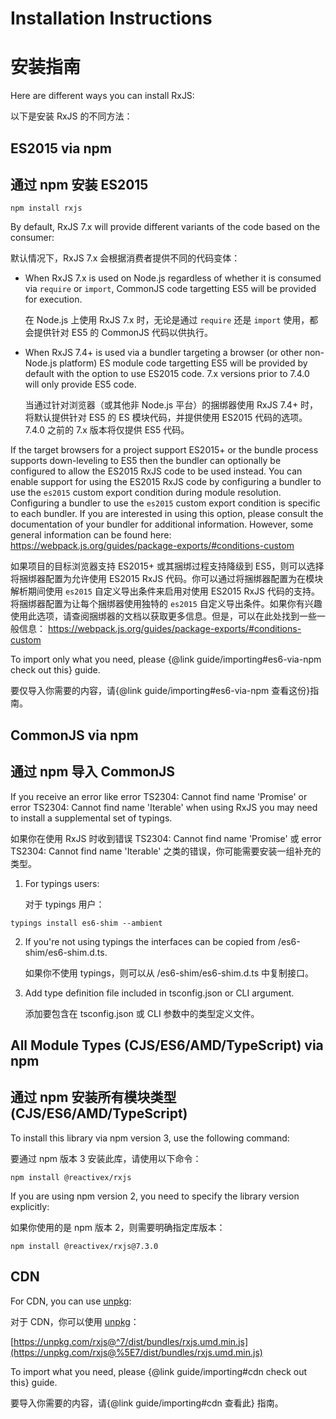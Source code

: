 # Installation Instructions

# 安装指南

Here are different ways you can install RxJS:

以下是安装 RxJS 的不同方法：

## ES2015 via npm

## 通过 npm 安装 ES2015

```shell
npm install rxjs
```

By default, RxJS 7.x will provide different variants of the code based on the consumer:

默认情况下，RxJS 7.x 会根据消费者提供不同的代码变体：

* When RxJS 7.x is used on Node.js regardless of whether it is consumed via `require` or `import`, CommonJS code targetting ES5 will be provided for execution.

  在 Node.js 上使用 RxJS 7.x 时，无论是通过 `require` 还是 `import` 使用，都会提供针对 ES5 的 CommonJS 代码以供执行。

* When RxJS 7.4+ is used via a bundler targeting a browser (or other non-Node.js platform) ES module code targetting ES5 will be provided by default with the option to use ES2015 code. 7.x versions prior to 7.4.0 will only provide ES5 code.

  当通过针对浏览器（或其他非 Node.js 平台）的捆绑器使用 RxJS 7.4+ 时，将默认提供针对 ES5 的 ES 模块代码，并提供使用 ES2015 代码的选项。7.4.0 之前的 7.x 版本将仅提供 ES5 代码。

If the target browsers for a project support ES2015+ or the bundle process supports down-leveling to ES5 then the bundler can optionally be configured to allow the ES2015 RxJS code to be used instead. You can enable support for using the ES2015 RxJS code by configuring a bundler to use the `es2015` custom export condition during module resolution. Configuring a bundler to use the `es2015` custom export condition is specific to each bundler. If you are interested in using this option, please consult the
documentation of your bundler for additional information. However, some general information can be found here: <https://webpack.js.org/guides/package-exports/#conditions-custom>

如果项目的目标浏览器支持 ES2015+ 或其捆绑过程支持降级到 ES5，则可以选择将捆绑器配置为允许使用 ES2015 RxJS 代码。你可以通过将捆绑器配置为在模块解析期间使用 `es2015` 自定义导出条件来启用对使用 ES2015 RxJS 代码的支持。将捆绑器配置为让每个捆绑器使用独特的 `es2015` 自定义导出条件。如果你有兴趣使用此选项，请查阅捆绑器的文档以获取更多信息。但是，可以在此处找到一些一般信息： <https://webpack.js.org/guides/package-exports/#conditions-custom>

To import only what you need, please {@link guide/importing#es6-via-npm check out this} guide.

要仅导入你需要的内容，请{@link guide/importing#es6-via-npm 查看这份}指南。

## CommonJS via npm

## 通过 npm 导入 CommonJS

If you receive an error like error TS2304: Cannot find name 'Promise' or error TS2304: Cannot find name
'Iterable' when using RxJS you may need to install a supplemental set of typings.

如果你在使用 RxJS 时收到错误 TS2304: Cannot find name 'Promise' 或 error TS2304: Cannot find name 'Iterable' 之类的错误，你可能需要安装一组补充的类型。

1. For typings users:

   对于 typings 用户：

```shell
typings install es6-shim --ambient
```

2. If you're not using typings the interfaces can be copied from /es6-shim/es6-shim.d.ts.

   如果你不使用 typings，则可以从 /es6-shim/es6-shim.d.ts 中复制接口。

3. Add type definition file included in tsconfig.json or CLI argument.

   添加要包含在 tsconfig.json 或 CLI 参数中的类型定义文件。

## All Module Types (CJS/ES6/AMD/TypeScript) via npm

##  通过 npm 安装所有模块类型 (CJS/ES6/AMD/TypeScript)

To install this library via npm version 3, use the following command:

要通过 npm 版本 3 安装此库，请使用以下命令：

```shell
npm install @reactivex/rxjs
```

If you are using npm version 2, you need to specify the library version explicitly:

如果你使用的是 npm 版本 2，则需要明确指定库版本：

```shell
npm install @reactivex/rxjs@7.3.0
```

## CDN

For CDN, you can use [unpkg](https://unpkg.com/):

对于 CDN，你可以使用 [unpkg](https://unpkg.com/)：

[https://unpkg.com/rxjs@^7/dist/bundles/rxjs.umd.min.js](https://unpkg.com/rxjs@%5E7/dist/bundles/rxjs.umd.min.js)

To import what you need, please {@link guide/importing#cdn check out this} guide.

要导入你需要的内容，请{@link guide/importing#cdn 查看此} 指南。

